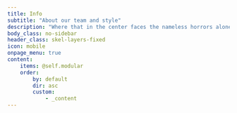 ```yaml
---
title: Info
subtitle: "About our team and style"
description: "Where that in the center faces the nameless horrors alone."
body_class: no-sidebar
header_class: skel-layers-fixed
icon: mobile
onpage_menu: true
content:
    items: @self.modular
    order:
        by: default
        dir: asc
        custom:
            - _content
---
```

